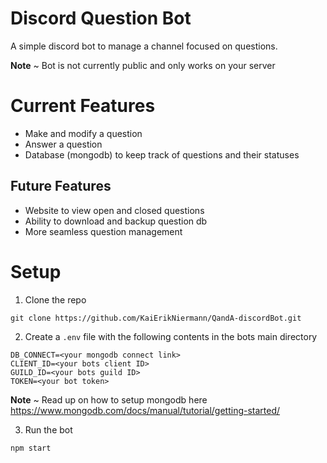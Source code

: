# Discord Question Bot
A simple discord bot to manage a channel focused on questions.

**Note** ~ Bot is not currently public and only works on your server

# Current Features 
- Make and modify a question 
- Answer a question 
- Database (mongodb) to keep track of questions and their statuses 

## Future Features 
- Website to view open and closed questions
- Ability to download and backup question db 
- More seamless question management

# Setup 

1. Clone the repo 
```
git clone https://github.com/KaiErikNiermann/QandA-discordBot.git
```

2. Create a `.env` file with the following contents in the bots main directory
```
DB_CONNECT=<your mongodb connect link>
CLIENT_ID=<your bots client ID>
GUILD_ID=<your bots guild ID>
TOKEN=<your bot token>
```
**Note** ~ Read up on how to setup mongodb here https://www.mongodb.com/docs/manual/tutorial/getting-started/

3. Run the bot
```
npm start
```




